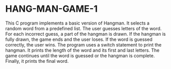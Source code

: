 # HANG-MAN-GAME-1
This C program implements a basic version of Hangman.
It selects a random word from a predefined list.
The user guesses letters of the word.
For each incorrect guess, a part of the hangman is drawn.
If the hangman is fully drawn, the game ends and the user loses.
If the word is guessed correctly, the user wins.
The program uses a switch statement to print the hangman.
It prints the length of the word and its first and last letters.
The game continues until the word is guessed or the hangman is complete.
Finally, it prints the final word.
